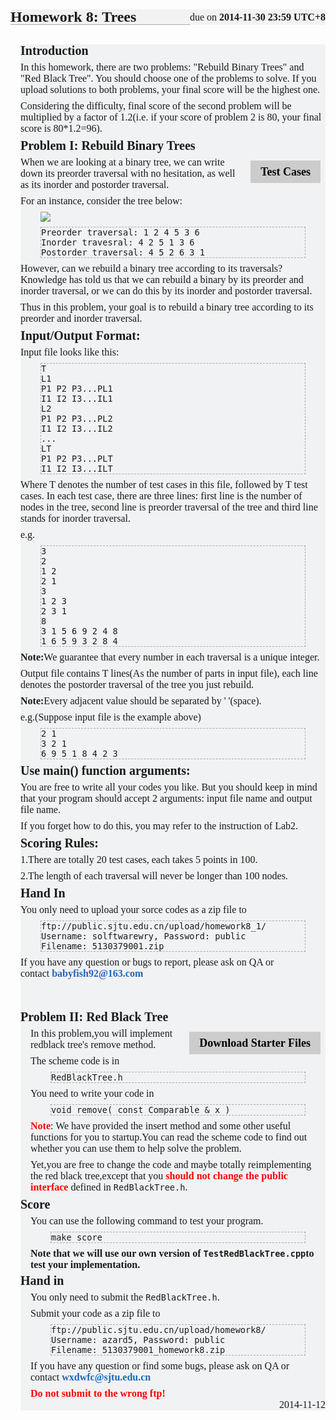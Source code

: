 
<h3 style="padding: 0px; margin: 24px 0px 8px; font-size: 24px; line-height: 24px; border-bottom-width: 1px; border-bottom-style: solid; border-bottom-color: rgb(170, 170, 170); font-family: 'Heiti SC', 黑体-简, 'MS Yahei', 微软雅黑, STXihei, 华文细黑, 'WenQuanYi ZenHei', 文泉驿正黑体, Sans-sarif; background-color: rgb(241, 242, 243);">Homework 8: Trees</h3>
<span class="assignment_due" style="margin: -32px 0px 0px; line-height: 24px; font-size: 16px; float: right; font-family: 'Heiti SC', 黑体-简, 'MS Yahei', 微软雅黑, STXihei, 华文细黑, 'WenQuanYi ZenHei', 文泉驿正黑体, Sans-sarif; background-color: rgb(241, 242, 243);">due on&nbsp;<time class="due_time" datetime="2014-11-30T23:59:59+08:00" style="font-weight: bold;">2014-11-30 23:59 UTC+8</time></span><br style="font-family: 'Heiti SC', 黑体-简, 'MS Yahei', 微软雅黑, STXihei, 华文细黑, 'WenQuanYi ZenHei', 文泉驿正黑体, Sans-sarif; font-size: 16px; line-height: normal; background-color: rgb(241, 242, 243);">
<div class="in" style="margin: 0px 0px 0px 16px; font-family: 'Heiti SC', 黑体-简, 'MS Yahei', 微软雅黑, STXihei, 华文细黑, 'WenQuanYi ZenHei', 文泉驿正黑体, Sans-sarif; font-size: 16px; line-height: normal; background-color: rgb(241, 242, 243);">
<h4 style="padding: 0px; margin: 6px 0px; font-size: 20px; line-height: 20px;">Introduction</h4>
<div>
<p style="margin: 8px 0px;">In this homework, there are two problems: "Rebuild Binary Trees" and "Red Black Tree". You should choose one of the problems to solve. If you upload solutions to both problems, your final score will be the highest one.</p>
<p style="margin: 8px 0px;">Considering the difficulty, final score of the second problem will be multiplied by a factor of 1.2(i.e. if your score of problem 2 is 80, your final score is 80*1.2=96).</p>
</div>
<h4 style="padding: 0px; margin: 6px 0px; font-size: 20px; line-height: 20px;">Problem I: Rebuild Binary Trees</h4>
<a class="assignment_ref" href="http://tcloud.sjtu.edu.cn/course/se106/2014/assignments/homework8/Demo.tar.gz" style="color: rgb(0, 0, 0); font-weight: bold; text-decoration: none; outline-style: none; display: block; float: right; padding: 8px 16px; line-height: 20px; font-size: 18px; margin: 8px; background: rgb(204, 204, 204);">Test Cases</a>
<div>
<p style="margin: 8px 0px;">When we are looking at a binary tree, we can write down its preorder traversal with no hesitation, as well as its inorder and postorder traversal.</p>
<p style="margin: 8px 0px;">For an instance, consider the tree below:</p>
<img src="http://tcloud.sjtu.edu.cn/course/se106/2014/assignments/homework8/tree.png" style="margin-left: 32px;">
<p style="margin: 8px 0px;"><code class="codep" style="border: 1px dashed rgb(170, 170, 170); display: block; margin: 8px 32px;">Preorder traversal: 1 2 4 5 3 6<br>Inorder travesral: 4 2 5 1 3 6<br>Postorder traversal: 4 5 2 6 3 1<br></code></p>
<p style="margin: 8px 0px;">However, can we rebuild a binary tree according to its traversals? Knowledge has told us that we can rebuild a binary by its preorder and inorder traversal, or we can do this by its inorder and postorder traversal.</p>
<p style="margin: 8px 0px;">Thus in this problem, your goal is to rebuild a binary tree according to its preorder and inorder traversal.</p>
<div>
<h4 style="padding: 0px; margin: 6px 0px; font-size: 20px; line-height: 20px;">Input/Output Format:</h4>
<div>
<p style="margin: 8px 0px;">Input file looks like this:</p>
<p style="margin: 8px 0px;"><code class="codep" style="border: 1px dashed rgb(170, 170, 170); display: block; margin: 8px 32px;">T<br>L1<br>P1 P2 P3...PL1<br>I1 I2 I3...IL1<br>L2<br>P1 P2 P3...PL2<br>I1 I2 I3...IL2<br>...<br>LT<br>P1 P2 P3...PLT<br>I1 I2 I3...ILT<br></code></p>
<p style="margin: 8px 0px;">Where T denotes the number of test cases in this file, followed by T test cases. In each test case, there are three lines: first line is the number of nodes in the tree, second line is preorder traversal of the tree and third line stands for inorder traversal.</p>
<p style="margin: 8px 0px;">e.g.</p>
<p style="margin: 8px 0px;"><code class="codep" style="border: 1px dashed rgb(170, 170, 170); display: block; margin: 8px 32px;">3<br>2<br>1 2<br>2 1<br>3<br>1 2 3<br>2 3 1<br>8<br>3 1 5 6 9 2 4 8<br>1 6 5 9 3 2 8 4<br></code></p>
<p style="margin: 8px 0px;"><b>Note:</b>We guarantee that every number in each traversal is a unique integer.</p>
<p style="margin: 8px 0px;">Output file contains T lines(As the number of parts in input file), each line denotes the postorder traversal of the tree you just rebuild.</p>
<p style="margin: 8px 0px;"><b>Note:</b>Every adjacent value should be separated by ' '(space).</p>
<p style="margin: 8px 0px;">e.g.(Suppose input file is the example above)</p>
<p style="margin: 8px 0px;"><code class="codep" style="border: 1px dashed rgb(170, 170, 170); display: block; margin: 8px 32px;">2 1<br>3 2 1<br>6 9 5 1 8 4 2 3<br></code></p>
</div>
<h4 style="padding: 0px; margin: 6px 0px; font-size: 20px; line-height: 20px;">Use main() function arguments:</h4>
<div>
<p style="margin: 8px 0px;">You are free to write all your codes you like. But you should keep in mind that your program should accept 2 arguments: input file name and output file name.</p>
<p style="margin: 8px 0px;">If you forget how to do this, you may refer to the instruction of Lab2.</p>
</div>
<h4 style="padding: 0px; margin: 6px 0px; font-size: 20px; line-height: 20px;">Scoring Rules:</h4>
<div>
<p style="margin: 8px 0px;">1.There are totally 20 test cases, each takes 5 points in 100.</p>
<p style="margin: 8px 0px;">2.The length of each traversal will never be longer than 100 nodes.</p>
</div>
<h4 style="padding: 0px; margin: 6px 0px; font-size: 20px; line-height: 20px;">Hand In</h4>
<p style="margin: 8px 0px;">You only need to upload your sorce codes as a zip file to</p>
<p style="margin: 8px 0px;"><code class="codep" style="border: 1px dashed rgb(170, 170, 170); display: block; margin: 8px 32px;">ftp://public.sjtu.edu.cn/upload/homework8_1/<br>Username: solftwarewry, Password: public<br>Filename: 5130379001.zip<br></code></p>
<p style="margin: 8px 0px;">If you have any question or bugs to report, please ask on QA or contact&nbsp;<a href="mailto:babyfish92@163.com" style="color: rgb(34, 102, 187); font-weight: bold; text-decoration: none; outline-style: none;">babyfish92@163.com</a></p>
</div>
<br><br>
<h4 style="padding: 0px; margin: 6px 0px; font-size: 20px; line-height: 20px;">Problem II: Red Black Tree</h4>
<a class="assignment_ref" href="http://tcloud.sjtu.edu.cn/course/se106/2014/assignments/homework8/starter.zip" style="color: rgb(0, 0, 0); font-weight: bold; text-decoration: none; outline-style: none; display: block; float: right; padding: 8px 16px; line-height: 20px; font-size: 18px; margin: 8px; background: rgb(204, 204, 204);">Download Starter Files</a>
<div class="in" style="margin: 0px 0px 0px 16px;">
<p style="margin: 8px 0px;">In this problem,you will implement redblack tree's remove method.</p>
<p style="margin: 8px 0px;">The scheme code is in<code class="codep" style="border: 1px dashed rgb(170, 170, 170); display: block; margin: 8px 32px;">RedBlackTree.h</code>You need to write your code in<code class="codep" style="border: 1px dashed rgb(170, 170, 170); display: block; margin: 8px 32px;">void remove( const Comparable &amp; x )</code></p>
<p style="margin: 8px 0px;"><strong style="color: red;">Note</strong>: We have provided the insert method and some other useful functions for you to startup.You can read the scheme code to find out whether you can use them to help solve the problem.</p>
<p style="margin: 8px 0px;">Yet,you are free to change the code and maybe totally reimplementing the red black tree,except that you&nbsp;<strong style="color: red;">should not change the public interface</strong>&nbsp;defined in&nbsp;<code>RedBlackTree.h</code>.</p>
</div>
<h4 style="padding: 0px; margin: 6px 0px; font-size: 20px; line-height: 20px;">Score</h4>
<div class="in" style="margin: 0px 0px 0px 16px;">
<p style="margin: 8px 0px;">You can use the following command to test your program.</p>
<code class="codep" style="border: 1px dashed rgb(170, 170, 170); display: block; margin: 8px 32px;">make score</code><strong>Note that we will use our own version of&nbsp;<code>TestRedBlackTree.cpp</code>to test your implementation.</strong></div>
<h4 style="padding: 0px; margin: 6px 0px; font-size: 20px; line-height: 20px;">Hand in</h4>
<div class="in" style="margin: 0px 0px 0px 16px;">
<p style="margin: 8px 0px;">You only need to submit the&nbsp;<code>RedBlackTree.h</code>.</p>
<p style="margin: 8px 0px;">Submit your code as a zip file to</p>
<p style="margin: 8px 0px;"><code class="codep" style="border: 1px dashed rgb(170, 170, 170); display: block; margin: 8px 32px;">ftp://public.sjtu.edu.cn/upload/homework8/<br>Username: azard5, Password: public<br>Filename: 5130379001_homework8.zip</code></p>
<p style="margin: 8px 0px;">If you have any question or find some bugs, please ask on QA or contact&nbsp;<a href="mailto:wxdwfc@sjtu.edu.cn" style="color: rgb(34, 102, 187); font-weight: bold; text-decoration: none; outline-style: none;">wxdwfc@sjtu.edu.cn</a></p>
<strong style="color: red;">Do not submit to the wrong ftp!</strong></div>
<time class="assigned_time" datetime="2014-11-12T23:59:59+08:00" style="text-align: right; display: block;">2014-11-12</time></div>
</div>
